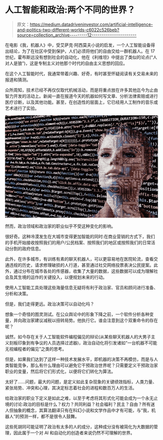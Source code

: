 # 人工智能和政治:两个不同的世界？

> 原文：<https://medium.datadriveninvestor.com/artificial-intelligence-and-politics-two-different-worlds-c6022c526beb?source=collection_archive---------12----------------------->

在电影《我，机器人》中，受艾萨克·阿西莫夫小说的启发，一个人工智能设备得出结论，为了在社区中受到保护，人们必须将他们的自由交给一群机器人。在 17 世纪，霍布斯远没有想到社会的自动化，他在《利维坦》中提出了类似的论点(“人对人是狼”)，这是专制主义对他那个时代的自由主义思想的回应。

在这个人工智能时代，我通常带着兴趣、好奇，有时甚至怀疑阅读有关交易未来的报道和猜测。

众所周知，技术已经不再仅仅取代机械活动，而是将重点放在许多其他迄今为止由智力开发的活动上。新闻一直在报道今天的机器如何写文章、分析法律索赔或进行医疗诊断，以及其他功能。甚至，在创造性的层面上，它已经用人工制作的音乐或艺术进行了实验。

![](img/f17e677f6b9a91e6391b41b3934d6134.png)

然而，政治领域和政治家的职业似乎不受这种变化的影响。

很好奇。这种冷漠发生在大城市变得更加智能的同时:在商业营销的方式下，我们的手机开始接收按照我们的用户/公民档案、按照我们的地区或按照我们的日常活动分割的政府信息。

此外，在许多城市，有训练有素的聊天机器人，可以更容易地在医院轮流，查看交通违规的历史，请求修理破损的人行道，甚至通过社交网络投票表决公民提案。此外，通过分布在城市各处的传感器，收集了大量的数据，这些数据可以成为理解社会及其生境的运作的关键投入，以便规划未来的行动。

使用人工智能工具处理这些海量信息无疑将有利于政治家、官员和顾问进行准备、分析和决策。

但是，我们走得更远。政治决策可以自动化吗？

想象一个奇怪的图灵测试。在公众舆论中的形象下降之前，一个软件分析各种变量，并向政治家建议减税以扭转局势。他执行它。谁会注意到这个双重命令的存在呢？

诚然，如今存在关于人工智能软件编程偏见的辩论(从某些聊天机器人的大男子主义刻板印象到有争议的人员选择过滤器)，政治自动化将引发诸如“一台机器不可能无视编程者的偏见”之类的思考。

但是，如果我们达到了这样一种技术发展水平，即机器的决策不再模仿，而是与人类智能竞争，那么有什么理由可以避免它干预政治世界呢？只需要定义干预政治家职业的变量，然后将它们形式化，以便将它们转化为算法。

太好了……问题，最大的问题，是定义如此复杂现象的关键绩效指标，人类力量、紧张局势、冲突和心理，其决定标志着社会的进程和数百万人的生活。

给政治家的职业下定义是如此之难，以至于考虑将其形式化可能会成为一个永无止境的讨论:政治的目标是什么？权力？共同利益？社会福利？民主？自由？所有迷人但抽象的概念，其算法翻译只有在科幻小说和文学作品中才有可能，与“我，机器人”的预测一样，都不是很令人鼓舞。

这些死胡同可能证明了政治有太多的人的成分，这种成分没有被简化为大数据的管理，因此属于一个对 AI 和自动化的创造者来说仍然不可理解的世界。